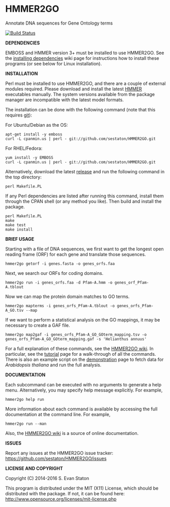 HMMER2GO
========

Annotate DNA sequences for Gene Ontology terms

[![Build Status](https://travis-ci.org/sestaton/HMMER2GO.svg?branch=master)](https://travis-ci.org/sestaton/HMMER2GO)

**DEPENDENCIES**

EMBOSS and HMMER version 3+ must be installed to use HMMER2GO. See the [installing dependencies](https://github.com/sestaton/HMMER2GO/wiki/Installing-dependencies) wiki page for instructions how to install these programs (or see below for Linux installation).

**INSTALLATION**

Perl must be installed to use HMMER2GO, and there are a couple of external modules required. Please download and install the latest [HMMER](hmmer.org) executables manually. The system versions available from the package manager are incompatible with the latest model formats.

The installation can be done with the following  command (note that this requires [git](http://git-scm.com/)):

For Ubuntu/Debian as the OS:

    apt-get install -y emboss
    curl -L cpanmin.us | perl - git://github.com/sestaton/HMMER2GO.git

For RHEL/Fedora:

    yum install -y EMBOSS
    curl -L cpanmin.us | perl - git://github.com/sestaton/HMMER2GO.git

Alternatively, download the latest [release](https://github.com/sestaton/HMMER2GO/releases) and run the following command in the top directory:

    perl Makefile.PL

If any Perl dependencies are listed after running this command, install them through the CPAN shell (or any method you like). Then build and install the package.

    perl Makefile.PL
    make
    make test
    make install

**BRIEF USAGE**

Starting with a file of DNA sequences, we first want to get the longest open reading frame (ORF) for each gene and translate those sequences.

    hmmer2go getorf -i genes.fasta -o genes_orfs.faa

Next, we search our ORFs for coding domains. 

    hmmer2go run -i genes_orfs.faa -d Pfam-A.hmm -o genes_orf_Pfam-A.tblout

Now we can map the protein domain matches to GO terms.

    hmmer2go mapterms -i genes_orfs_Pfam-A.tblout -o genes_orfs_Pfam-A_GO.tsv --map

If we want to perform a statistical analysis on the GO mappings, it may be necessary to create a GAF file.

    hmmer2go map2gaf -i genes_orfs_Pfam-A_GO_GOterm_mapping.tsv -o genes_orfs_Pfam-A_GO_GOterm_mapping.gaf -s 'Helianthus annuus'

For a full explanation of these commands, see the [HMMER2GO wiki](https://github.com/sestaton/HMMER2GO/wiki). In particular, see the [tutorial](https://github.com/sestaton/HMMER2GO/wiki/Tutorial) page for a walk-through of all the commands. There is also an example script on the [demonstration](https://github.com/sestaton/HMMER2GO/wiki/Demonstraton) page to fetch data for _Arabidopsis thaliana_ and run the full analysis.

**DOCUMENTATION**

Each subcommand can be executed with no arguments to generate a help menu. Alternatively, you may specify help message explicitly. For example,

    hmmer2go help run

More information about each command is available by accessing the full documentation at the command line. For example,

    hmmer2go run --man

Also, the [HMMER2GO wiki](https://github.com/sestaton/HMMER2GO/wiki) is a source of online documentation.

**ISSUES**

Report any issues at the HMMER2GO issue tracker: https://github.com/sestaton/HMMER2GO/issues

**LICENSE AND COPYRIGHT**

Copyright (C) 2014-2016 S. Evan Staton

This program is distributed under the MIT (X11) License, which should be distributed with the package. 
If not, it can be found here: http://www.opensource.org/licenses/mit-license.php